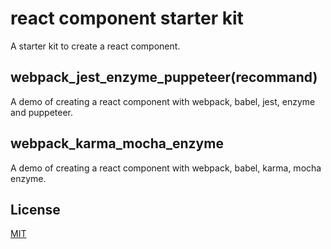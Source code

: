 # react component starter kit
A starter kit to create a react component.

## webpack_jest_enzyme_puppeteer(recommand)
A demo of creating a react component with webpack, babel, jest, enzyme and puppeteer.

## webpack_karma_mocha_enzyme
A demo of creating a react component with webpack, babel, karma, mocha enzyme.

## License
[MIT](https://opensource.org/licenses/mit-license.php)
